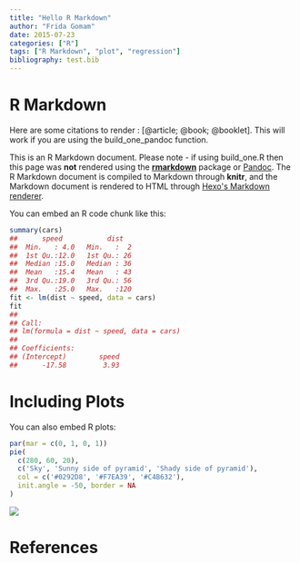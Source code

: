 ```yaml
---
title: "Hello R Markdown"
author: "Frida Gomam"
date: 2015-07-23
categories: ["R"]
tags: ["R Markdown", "plot", "regression"]
bibliography: test.bib
---
```




# R Markdown

Here are some citations to render : [@article; @book; @booklet]. This will work if you are using the build_one_pandoc function.

This is an R Markdown document. Please note - if using build_one.R then this page was **not** rendered using the [**rmarkdown**]( http://rmarkdown.rstudio.com) package or [Pandoc](http://pandoc.org). The R Markdown document is compiled to Markdown through **knitr**, and the Markdown document is rendered to HTML through [Hexo's Markdown renderer](https://github.com/hexojs/hexo-renderer-marked).

You can embed an R code chunk like this:


```r
summary(cars)
##      speed           dist    
##  Min.   : 4.0   Min.   :  2  
##  1st Qu.:12.0   1st Qu.: 26  
##  Median :15.0   Median : 36  
##  Mean   :15.4   Mean   : 43  
##  3rd Qu.:19.0   3rd Qu.: 56  
##  Max.   :25.0   Max.   :120
fit <- lm(dist ~ speed, data = cars)
fit
## 
## Call:
## lm(formula = dist ~ speed, data = cars)
## 
## Coefficients:
## (Intercept)        speed  
##      -17.58         3.93
```

# Including Plots

You can also embed R plots:


```r
par(mar = c(0, 1, 0, 1))
pie(
  c(280, 60, 20),
  c('Sky', 'Sunny side of pyramid', 'Shady side of pyramid'),
  col = c('#0292D8', '#F7EA39', '#C4B632'),
  init.angle = -50, border = NA
)
```

![](/figure/posts/2015-07-23-r-rmarkdown/pie-1.png)

# References
